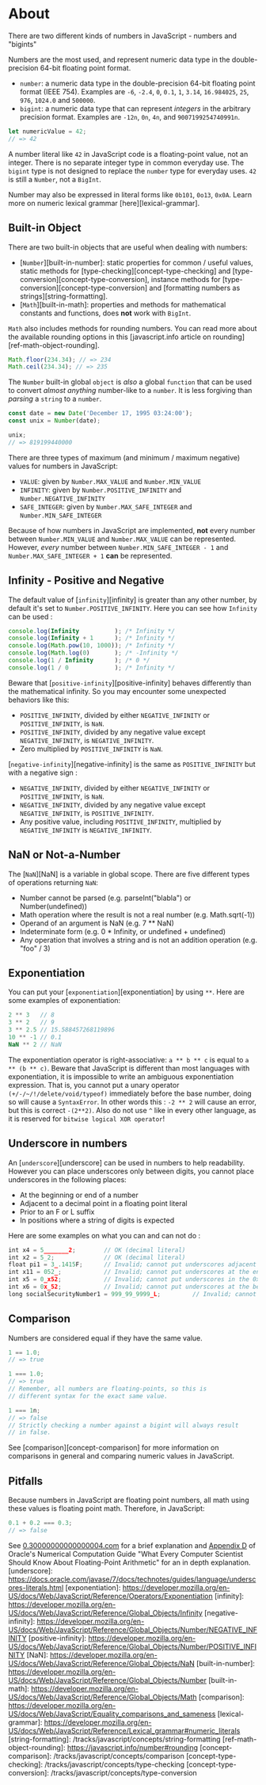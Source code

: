 # About

There are two different kinds of numbers in JavaScript - numbers and "bigints"

Numbers are the most used, and represent numeric data type in the double-precision 64-bit floating point format.

- `number`: a numeric data type in the double-precision 64-bit floating point format (IEEE 754).
  Examples are `-6`, `-2.4`, `0`, `0.1`, `1`, `3.14`, `16.984025`, `25`, `976`, `1024.0` and `500000`.
- `bigint`: a numeric data type that can represent _integers_ in the arbitrary precision format.
  Examples are `-12n`, `0n`, `4n`, and `9007199254740991n`.

```javascript
let numericValue = 42;
// => 42
```

A number literal like `42` in JavaScript code is a floating-point value, not an integer.
There is no separate integer type in common everyday use.
The `bigint` type is not designed to replace the `number` type for everyday uses.
`42` is still a `Number`, not a `BigInt`.

Number may also be expressed in literal forms like `0b101`, `0o13`, `0x0A`. Learn more on numeric lexical grammar [here][lexical-grammar].

## Built-in Object

There are two built-in objects that are useful when dealing with numbers:

- [`Number`][built-in-number]: static properties for common / useful values, static methods for [type-checking][concept-type-checking] and [type-conversion][concept-type-conversion], instance methods for [type-conversion][concept-type-conversion] and [formatting numbers as strings][string-formatting].
- [`Math`][built-in-math]: properties and methods for mathematical constants and functions, does **not** work with `BigInt`.

`Math` also includes methods for rounding numbers.
You can read more about the available rounding options in this [javascript.info article on rounding][ref-math-object-rounding].

```javascript
Math.floor(234.34); // => 234
Math.ceil(234.34); // => 235
```

The `Number` built-in global `object` is _also_ a global `function` that can be used to convert _almost anything_ number-like to a `number`.
It is less forgiving than _parsing_ a `string` to a `number`.

```javascript
const date = new Date('December 17, 1995 03:24:00');
const unix = Number(date);

unix;
// => 819199440000
```

There are three types of maximum (and minimum / maximum negative) values for numbers in JavaScript:

- `VALUE`: given by `Number.MAX_VALUE` and `Number.MIN_VALUE`
- `INFINITY`: given by `Number.POSITIVE_INFINITY` and `Number.NEGATIVE_INFINITY`
- `SAFE_INTEGER`: given by `Number.MAX_SAFE_INTEGER` and `Number.MIN_SAFE_INTEGER`

Because of how numbers in JavaScript are implemented, **not** every number between `Number.MIN_VALUE` and `Number.MAX_VALUE` can be represented.
However, _every_ number between `Number.MIN_SAFE_INTEGER - 1` and `Number.MAX_SAFE_INTEGER + 1` **can** be represented.
## Infinity - Positive and Negative 

The default value of [`infinity`][infinity] is greater than any other number, by default it's set to `Number.POSITIVE_INFINITY`.
Here you can see how `Infinity` can be used : 
```javascript
console.log(Infinity          ); /* Infinity */
console.log(Infinity + 1      ); /* Infinity */
console.log(Math.pow(10, 1000)); /* Infinity */
console.log(Math.log(0)       ); /* -Infinity */
console.log(1 / Infinity      ); /* 0 */
console.log(1 / 0             ); /* Infinity */
```
Beware that [`positive-infinity`][positive-infinity] behaves differently than the mathematical infinity. So you may encounter some unexpected behaviors like this:
- `POSITIVE_INFINITY`, divided by either `NEGATIVE_INFINITY` or `POSITIVE_INFINITY`, is `NaN`.
- `POSITIVE_INFINITY`, divided by any negative value except `NEGATIVE_INFINITY`, is `NEGATIVE_INFINITY`.
- Zero multiplied by `POSITIVE_INFINITY` is `NaN`.

[`negative-infinity`][negative-infinity] is the same as `POSITIVE_INFINITY` but with a negative sign :
- `NEGATIVE_INFINITY`, divided by either `NEGATIVE_INFINITY` or `POSITIVE_INFINITY`, is `NaN`.
- `NEGATIVE_INFINITY`, divided by any negative value except `NEGATIVE_INFINITY`, is `POSITIVE_INFINITY`.
- Any positive value, including `POSITIVE_INFINITY`, multiplied by `NEGATIVE_INFINITY` is `NEGATIVE_INFINITY`.


## NaN or Not-a-Number

The [`NaN`][NaN] is a variable in global scope. There are five different types of operations returning `NaN`:

-  Number cannot be parsed (e.g. parseInt("blabla") or Number(undefined))
-  Math operation where the result is not a real number (e.g. Math.sqrt(-1))
-  Operand of an argument is NaN (e.g. 7 ** NaN)
-  Indeterminate form (e.g. 0 * Infinity, or undefined + undefined)
-  Any operation that involves a string and is not an addition operation (e.g. "foo" / 3)

## Exponentiation 

You can put your [`exponentiation`][exponentiation] by using `**`.
Here are some examples of exponentiation:
```javascript
2 ** 3   // 8
3 ** 2   // 9
3 ** 2.5 // 15.588457268119896
10 ** -1 // 0.1
NaN ** 2 // NaN
```
The exponentiation operator is right-associative: `a ** b ** c` is equal to `a ** (b ** c)`.
Beware that JavaScript is different than most languages with exponentiation, it is impossible to write an ambiguous exponentiation expression. That is, you cannot put a unary operator `(+/-/~/!/delete/void/typeof)` immediately before the base number, doing so will cause a `SyntaxError`.
In other words this : `-2 ** 2` will cause an error, but this is correct `-(2**2)`.
Also do not use `^` like in every other language, as it is reserved for `bitwise logical XOR operator`!

## Underscore in numbers

An [`underscore`][underscore] can be used in numbers to help readability. However you can place underscores only between digits, you cannot place underscores in the following places:
- At the beginning or end of a number
- Adjacent to a decimal point in a floating point literal
- Prior to an F or L suffix 
- In positions where a string of digits is expected

Here are some examples on what you can and can not do :
```javascript
int x4 = 5_______2;        // OK (decimal literal)
int x2 = 5_2;              // OK (decimal literal)
float pi1 = 3_.1415F;      // Invalid; cannot put underscores adjacent to a decimal point
int x11 = 052_;            // Invalid; cannot put underscores at the end of a number
int x5 = 0_x52;            // Invalid; cannot put underscores in the 0x radix prefix
int x6 = 0x_52;            // Invalid; cannot put underscores at the beginning of a number
long socialSecurityNumber1 = 999_99_9999_L;         // Invalid; cannot put underscores prior to an L suffix
```

## Comparison

Numbers are considered equal if they have the same value.

```javascript
1 == 1.0;
// => true

1 === 1.0;
// => true
// Remember, all numbers are floating-points, so this is
// different syntax for the exact same value.

1 === 1n;
// => false
// Strictly checking a number against a bigint will always result
// in false.
```

See [comparison][concept-comparison] for more information on comparisons in general and comparing numeric values in JavaScript.

## Pitfalls

Because numbers in JavaScript are floating point numbers, all math using these values is floating point math.
Therefore, in JavaScript:

```javascript
0.1 + 0.2 === 0.3;
// => false
```

See [0.30000000000000004.com](https://0.30000000000000004.com/) for a brief explanation and [Appendix D](https://docs.oracle.com/cd/E19957-01/806-3568/ncg_goldberg.html) of Oracle's Numerical Computation Guide "What Every Computer Scientist Should Know About Floating-Point Arithmetic" for an in depth explanation.
[underscore]: https://docs.oracle.com/javase/7/docs/technotes/guides/language/underscores-literals.html
[exponentiation]: https://developer.mozilla.org/en-US/docs/Web/JavaScript/Reference/Operators/Exponentiation
[infinity]: https://developer.mozilla.org/en-US/docs/Web/JavaScript/Reference/Global_Objects/Infinity
[negative-infinity]: https://developer.mozilla.org/en-US/docs/Web/JavaScript/Reference/Global_Objects/Number/NEGATIVE_INFINITY
[positive-infinity]: https://developer.mozilla.org/en-US/docs/Web/JavaScript/Reference/Global_Objects/Number/POSITIVE_INFINITY
[NaN]: https://developer.mozilla.org/en-US/docs/Web/JavaScript/Reference/Global_Objects/NaN
[built-in-number]: https://developer.mozilla.org/en-US/docs/Web/JavaScript/Reference/Global_Objects/Number
[built-in-math]: https://developer.mozilla.org/en-US/docs/Web/JavaScript/Reference/Global_Objects/Math
[comparison]: https://developer.mozilla.org/en-US/docs/Web/JavaScript/Equality_comparisons_and_sameness
[lexical-grammar]: https://developer.mozilla.org/en-US/docs/Web/JavaScript/Reference/Lexical_grammar#numeric_literals
[string-formatting]: /tracks/javascript/concepts/string-formatting
[ref-math-object-rounding]: https://javascript.info/number#rounding
[concept-comparison]: /tracks/javascript/concepts/comparison
[concept-type-checking]: /tracks/javascript/concepts/type-checking
[concept-type-conversion]: /tracks/javascript/concepts/type-conversion
